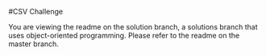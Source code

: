 #CSV Challenge

You are viewing the readme on the solution branch, a solutions branch that uses object-oriented programming. Please refer to the readme on the master branch.
